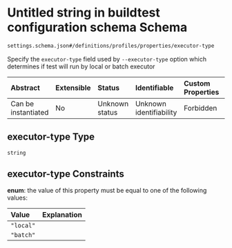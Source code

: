 # Untitled string in buildtest configuration schema Schema

```txt
settings.schema.json#/definitions/profiles/properties/executor-type
```

Specify the `executor-type` field used by `--executor-type` option which determines if test will run by local or batch executor

| Abstract            | Extensible | Status         | Identifiable            | Custom Properties | Additional Properties | Access Restrictions | Defined In                                                                   |
| :------------------ | :--------- | :------------- | :---------------------- | :---------------- | :-------------------- | :------------------ | :--------------------------------------------------------------------------- |
| Can be instantiated | No         | Unknown status | Unknown identifiability | Forbidden         | Allowed               | none                | [settings.schema.json\*](../out/settings.schema.json "open original schema") |

## executor-type Type

`string`

## executor-type Constraints

**enum**: the value of this property must be equal to one of the following values:

| Value     | Explanation |
| :-------- | :---------- |
| `"local"` |             |
| `"batch"` |             |
